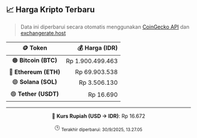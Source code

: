 

<!-- HARGA_KRIPTO -->
## 📈 Harga Kripto Terbaru

> Data ini diperbarui secara otomatis menggunakan [CoinGecko API](https://www.coingecko.com/) dan [exchangerate.host](https://exchangerate.host/)

<div align="center">

| 🪙 Token | 💰 Harga (IDR) |
|:------:|---------------:|
| 🟠 **Bitcoin (BTC)**   | Rp 1.900.499.463 |
| 🔵 **Ethereum (ETH)**  | Rp 69.903.538 |
| 🟣 **Solana (SOL)**    | Rp 3.506.130 |
| 🟢 **Tether (USDT)**   | Rp 16.690 |

---

💱 **Kurs Rupiah (USD → IDR)**: Rp 16.672

🕒 <sub>Terakhir diperbarui: 30/9/2025, 13.27.05</sub>

</div>
<!-- /HARGA_KRIPTO -->